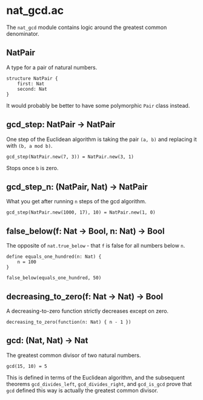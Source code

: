 # nat_gcd.ac

The `nat_gcd` module contains logic around the greatest common denominator.

## NatPair

A type for a pair of natural numbers.

```acorn
structure NatPair {
    first: Nat
    second: Nat
}
```

It would probably be better to have some polymorphic `Pair` class instead.

## gcd_step: NatPair -> NatPair

One step of the Euclidean algorithm is taking the pair `(a, b)` and replacing it with `(b, a mod b)`.

```acorn
gcd_step(NatPair.new(7, 3)) = NatPair.new(3, 1)
```

Stops once `b` is zero.

## gcd_step_n: (NatPair, Nat) -> NatPair

What you get after running `n` steps of the gcd algorithm.

```acorn
gcd_step(NatPair.new(1000, 17), 10) = NatPair.new(1, 0)
```

## false_below(f: Nat -> Bool, n: Nat) -> Bool

The opposite of `nat.true_below` - that `f` is false for all numbers below `n`.

```acorn
define equals_one_hundred(n: Nat) {
    n = 100
}

false_below(equals_one_hundred, 50)
```

## decreasing_to_zero(f: Nat -> Nat) -> Bool

A decreasing-to-zero function strictly decreases except on zero.

```acorn
decreasing_to_zero(function(n: Nat) { n - 1 })
```

## gcd: (Nat, Nat) -> Nat

The greatest common divisor of two natural numbers.

```acorn
gcd(15, 10) = 5
```

This is defined in terms of the Euclidean algorithm, and the subsequent theorems `gcd_divides_left`, `gcd_divides_right`, and `gcd_is_gcd` prove that `gcd` defined this way is actually the greatest common divisor.
